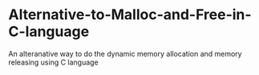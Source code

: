 # Alternative-to-Malloc-and-Free-in-C-language

An alteranative way to do the dynamic memory allocation and memory releasing using C language

